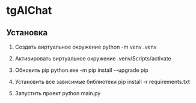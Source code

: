 # tgAIChat

## Установка

1) Создать виртуальное окружение
python -m venv .venv

2) Активировать виртуальное окружение
.venv/Scripts/activate

3) Обновить pip
python.exe -m pip install --upgrade pip

4) Установить все зависимые библиотеки
pip install -r requirements.txt

5) Запустить проект
python main.py